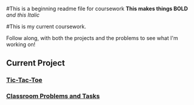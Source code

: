 #This is a beginning readme file for coursework
**This makes things BOLD**
*and this Italic*

#This is my current coursework.

Follow along, with both the projects and the problems to see what I'm working on!
## Current Project
### [Tic-Tac-Toe](https://github.com/skyheat47295/Tic-Tac-Toe_with_AI/blob/master/Tic-Tac-Toe%20with%20AI/task/tictactoe/tictactoe.py)
### [Classroom Problems and Tasks](https://github.com/skyheat47295/Tic-Tac-Toe_with_AI/tree/master/Problems)
